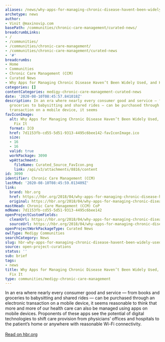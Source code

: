 ```yaml
---
aliases: /news/why-apps-for-managing-chronic-disease-havent-been-widely-used-and-how-to-fix-it
archetype: news
author:
- Vinit @maxinovip.com
basePath: /communities/chronic-care-management/curated-news/
breadcrumbLinks:
- /
- /communities/
- /communities/chronic-care-management/
- /communities/chronic-care-management/curated-news
- '#'
breadcrumbs:
- Home
- Communities
- Chronic Care Management (CCM)
- Curated News
- Why Apps for Managing Chronic Disease Haven’t Been Widely Used, and How to Fix It
categories: []
contentCategories: medigy-chronic-care-management-curated-news
date: '2020-08-10T08:45:57.841018Z'
description: In an era where nearly every consumer good and service — from books and
  groceries to babysitting and shared rides — can be purchased through an electronic
  transaction on a mobile device, it seems
favIconImage:
  alt: Why Apps for Managing Chronic Disease Haven’t Been Widely Used, and How to
    Fix It
  format: ICO
  href: 7d1153fb-cd55-5d51-9313-4495c6bee142-favIconImage.ico
  size:
  - 16
  - 16
  valid: true
  workPackage: 3090
  wpAttachment:
    fileName: Curated_Source_FavIcon.png
    link: /api/v3/attachments/8816/content
id: 3090
identifier: Chronic Care Management (CCM)
lastMod: '2020-08-10T08:45:59.013409Z'
link:
  brand: hbr.org
  href: https://hbr.org/2018/04/why-apps-for-managing-chronic-disease-havent-been-widely-used-and-how-to-fix-it
  original: https://hbr.org/2018/04/why-apps-for-managing-chronic-disease-havent-been-widely-used-and-how-to-fix-it
mastHead: Chronic Care Management (CCM) CoP
mdName: 7d1153fb-cd55-5d51-9313-4495c6bee142
openProjectCustomFields:
  cleanUrl: https://hbr.org/2018/04/why-apps-for-managing-chronic-disease-havent-been-widely-used-and-how-to-fix-it
  sourceUrl: https://hbr.org/2018/04/why-apps-for-managing-chronic-disease-havent-been-widely-used-and-how-to-fix-it
openProjectWorkPackageType: Curated News
owlType: Medigy Communities
searchCategory: News
slug: hbr-why-apps-for-managing-chronic-disease-havent-been-widely-used-and-how-to-fix-it
source: open-project-curations
status: ''
sub: brief
tags:
- news
title: Why Apps for Managing Chronic Disease Haven’t Been Widely Used, and How to
  Fix It
type: communities/medigy-chronic-care-management
---
```


In an era where nearly every consumer good and service — from books and groceries to babysitting and shared rides — can be purchased through an electronic transaction on a mobile device, it seems reasonable to think that more and more of our health care can also be managed using apps on mobile devices. Proponents of these apps see the potential of digital technologies to shift care provision from physicians’ offices and hospitals to the patient’s home or anywhere with reasonable Wi-Fi connectivity.<br><br><a target="_blank" href=https://hbr.org/2018/04/why-apps-for-managing-chronic-disease-havent-been-widely-used-and-how-to-fix-it>Read on hbr.org</a>